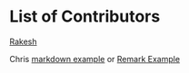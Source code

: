 # List of Contributors 

[Rakesh](https://dspg-2022.github.io/DSPG/Contributors/Rakesh/)

Chris [markdown example](https://dspg-2022.github.io/DSPG/Contributors/Chris/) or [Remark Example](https://dspg-2022.github.io/DSPG/Contributors/Chris/journal.html)

